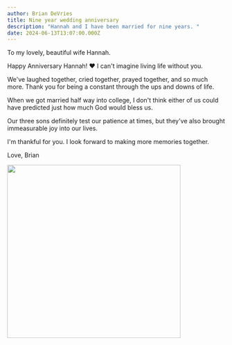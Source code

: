 ```yaml
---
author: Brian DeVries
title: Nine year wedding anniversary
description: "Hannah and I have been married for nine years. "
date: 2024-06-13T13:07:00.000Z
---
```

To my lovely, beautiful wife Hannah.

Happy Anniversary Hannah! ❤ I can't imagine living life without you.

We've laughed together, cried together, prayed together, and so much more. Thank you for being a constant through the ups and downs of life.

When we got married half way into college, I don't think either of us could have predicted just how much God would bless us.

Our three sons definitely test our patience at times, but they've also brought immeasurable joy into our lives.

I'm thankful for you. I look forward to making more memories together.

Love, Brian

<img alt="" src="https://assets.vries.land/nineYearAnniversay.jpg" width="400" />
